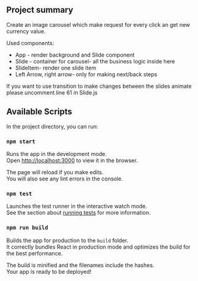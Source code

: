 ## Project summary
Create an image carousel which make request for every click an get new currency value. 

Used components:
* App - render background and Slide component
* Slide - container for carousel- all the business logic inside here
* SlideItem- render one slide item 
* Left Arrow, right arrow- only for making next/back steps

If you want to use transition to make changes between the slides animate please uncomment line 61 in Slide.js 
## Available Scripts

In the project directory, you can run:

### `npm start`

Runs the app in the development mode.<br />
Open [http://localhost:3000](http://localhost:3000) to view it in the browser.

The page will reload if you make edits.<br />
You will also see any lint errors in the console.

### `npm test`

Launches the test runner in the interactive watch mode.<br />
See the section about [running tests](https://facebook.github.io/create-react-app/docs/running-tests) for more information.

### `npm run build`

Builds the app for production to the `build` folder.<br />
It correctly bundles React in production mode and optimizes the build for the best performance.

The build is minified and the filenames include the hashes.<br />
Your app is ready to be deployed!

